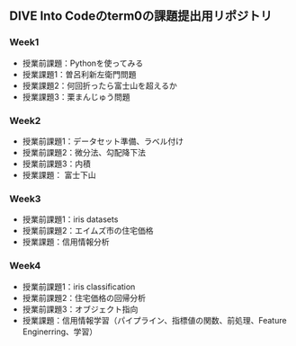 ## DIVE Into Codeのterm0の課題提出用リポジトリ

### Week1
- 授業前課題：Pythonを使ってみる
- 授業課題1：曽呂利新左衛門問題
- 授業課題2：何回折ったら富士山を超えるか
- 授業課題3：栗まんじゅう問題

### Week2
- 授業前課題1：データセット準備、ラベル付け
- 授業前課題2：微分法、勾配降下法
- 授業前課題3：内積
- 授業課題： 富士下山

### Week3
- 授業前課題1：iris datasets
- 授業前課題2：エイムズ市の住宅価格
- 授業課題：信用情報分析

### Week4
- 授業前課題1：iris classification
- 授業前課題2：住宅価格の回帰分析
- 授業前課題3：オブジェクト指向
- 授業課題：信用情報学習（パイプライン、指標値の関数、前処理、Feature Enginerring、学習）
